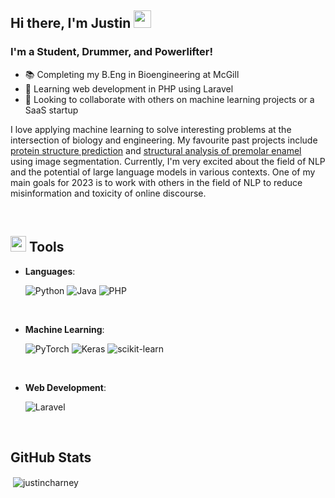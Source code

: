 ## Hi there, I'm Justin <img src="https://media.giphy.com/media/hvRJCLFzcasrR4ia7z/giphy.gif" width="28px" height="28px"> 

### I'm a Student, Drummer, and Powerlifter! 
- 📚 Completing my B.Eng in Bioengineering at McGill
- 🌱 Learning web development in PHP using Laravel
- 🤝 Looking to collaborate with others on machine learning projects or a SaaS startup

I love applying machine learning to solve interesting problems at the intersection of biology and engineering. My favourite past projects include [protein structure prediction] and [structural analysis of premolar enamel] using image segmentation. Currently, I'm very excited about the field of NLP and the potential of large language models in various contexts. One of my main goals for 2023 is to work with others in the field of NLP to reduce misinformation and toxicity of online discourse.

<br>

## <img src="https://media2.giphy.com/media/QssGEmpkyEOhBCb7e1/giphy.gif?cid=ecf05e47a0n3gi1bfqntqmob8g9aid1oyj2wr3ds3mg700bl&rid=giphy.gif" width ="25"><b> Tools</b>

<p align="center">

- **Languages**:
    
    ![Python](https://img.shields.io/badge/python-3670A0?style=for-the-badge&logo=python&logoColor=ffdd54)
    ![Java](https://img.shields.io/badge/java-%23ED8B00.svg?style=for-the-badge&logo=java&logoColor=white)
    ![PHP](https://img.shields.io/badge/php-%23777BB4.svg?style=for-the-badge&logo=php&logoColor=white)

<br>

- **Machine Learning**:
    
    ![PyTorch](https://img.shields.io/badge/PyTorch-%23EE4C2C.svg?style=for-the-badge&logo=PyTorch&logoColor=white)
    ![Keras](https://img.shields.io/badge/Keras-%23D00000.svg?style=for-the-badge&logo=Keras&logoColor=white)
    ![scikit-learn](https://img.shields.io/badge/scikit--learn-%23F7931E.svg?style=for-the-badge&logo=scikit-learn&logoColor=white)

<br>

- **Web Development**:
    
    ![Laravel](https://img.shields.io/badge/laravel-%23FF2D20.svg?style=for-the-badge&logo=laravel&logoColor=white)

</p>

<br>

## GitHub Stats

<p>&nbsp;<img align="center" src="https://github-readme-stats.vercel.app/api?username=justincharney&show_icons=true&locale=en" alt="justincharney" /></p>

<br>
<br>

[protein structure prediction]: https://github.com/justincharney/Python_Machine_Learning/blob/main/PSS_Prediction.ipynb
[structural analysis of premolar enamel]: https://github.com/justincharney/Python_Machine_Learning/blob/main/Crack_segment.ipynb
